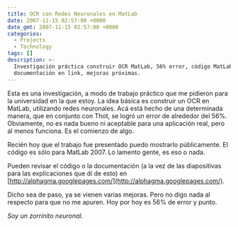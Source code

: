 ```yaml
---
title: OCR con Redes Neuronales en MatLab
date: 2007-11-15 02:57:00 +0000
date_gmt: 2007-11-15 02:57:00 +0000
categories:
  - Projects
  - Technology
tags: []
description: >-
  Investigación práctica construir OCR MatLab, 56% error, código MatLab 2007,
  documentación en link, mejoras próximas.
---
```



Esta es una investigación, a modo de trabajo práctico que me pidieron para la universidad en la que estoy. La idea básica es construir un OCR en MatLab, utilizando redes neuronales. Acá está hecho de una determinada manera, que en conjunto con Thot, se logró un error de alrededor del 56%. Obviamente, no es nada bueno ni aceptable para una aplicación real, pero al menos funciona. Es el comienzo de algo.

Recién hoy que el trabajo fue presentado puedo mostrarlo públicamente. El código es sólo para MatLab 2007. Lo lamento gente, es eso o nada.

Pueden revisar el código o la documentación (a la vez de las diapositivas para las explicaciones que dí de esto) en [http://alphagma.googlepages.com/](http://alphagma.googlepages.com/).

Dicho sea de paso, ya se vienen varias mejoras. Pero no digo nada al respecto para que no me apuren. Hoy por hoy es 56% de error y punto.

_Soy un zorrinito neuronal._

